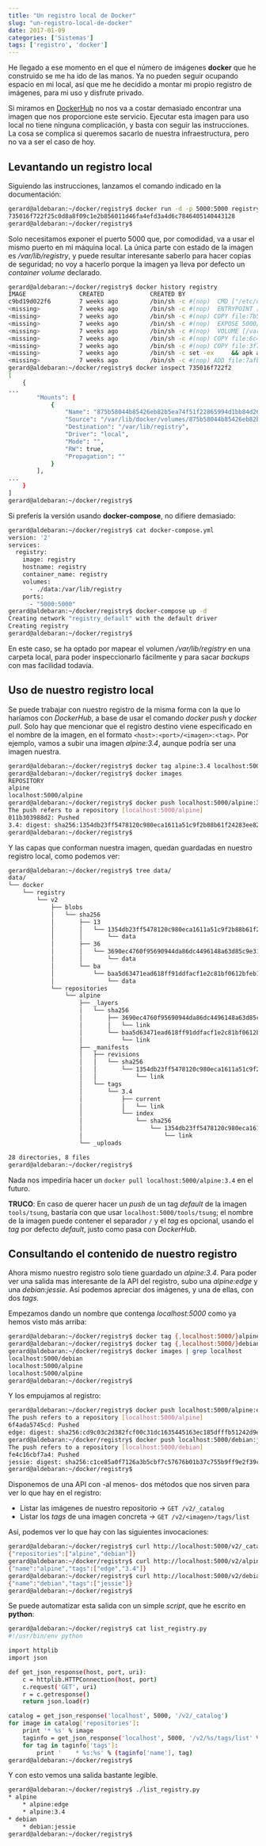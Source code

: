 ```yaml
---
title: "Un registro local de Docker"
slug: "un-registro-local-de-docker"
date: 2017-01-09
categories: ['Sistemas']
tags: ['registro', 'docker']
---
```


He llegado a ese momento en el que el número de imágenes **docker** que he construido se me ha ido de las manos. Ya no pueden seguir ocupando espacio en mi local, así que me he decidido a montar mi propio registro de imágenes, para mi uso y disfrute privado.<!--more-->

Si miramos en [DockerHub](https://hub.docker.com/_/registry/) no nos va a costar demasiado encontrar una imagen que nos proporcione este servicio. Ejecutar esta imagen para uso local no tiene ninguna complicación, y basta con seguir las instrucciones. La cosa se complica si queremos sacarlo de nuestra infraestructura, pero no va a ser el caso de hoy.

## Levantando un registro local

Siguiendo las instrucciones, lanzamos el comando indicado en la documentación:

```bash
gerard@aldebaran:~/docker/registry$ docker run -d -p 5000:5000 registry
735016f722f25c0d8a8f09c1e2b856011d46fa4efd3a4d6c7846405140443128
gerard@aldebaran:~/docker/registry$ 
```

Solo necesitamos exponer el puerto 5000 que, por comodidad, va a usar el mismo puerto en mi máquina local. La única parte con estado de la imagen es */var/lib/registry*, y puede resultar interesante saberlo para hacer copias de seguridad; no voy a hacerlo porque la imagen ya lleva por defecto un *container volume* declarado.

```bash
gerard@aldebaran:~/docker/registry$ docker history registry
IMAGE               CREATED             CREATED BY                                      SIZE                COMMENT
c9bd19d022f6        7 weeks ago         /bin/sh -c #(nop)  CMD ["/etc/docker/registry   0 B                 
<missing>           7 weeks ago         /bin/sh -c #(nop)  ENTRYPOINT ["/entrypoint.s   0 B                 
<missing>           7 weeks ago         /bin/sh -c #(nop) COPY file:7b57f7ab1a8cf85c0   155 B               
<missing>           7 weeks ago         /bin/sh -c #(nop)  EXPOSE 5000/tcp              0 B                 
<missing>           7 weeks ago         /bin/sh -c #(nop)  VOLUME [/var/lib/registry]   0 B                 
<missing>           7 weeks ago         /bin/sh -c #(nop) COPY file:6c4758d509045dc45   295 B               
<missing>           7 weeks ago         /bin/sh -c #(nop) COPY file:3f73dd916d906a0db   27.21 MB            
<missing>           7 weeks ago         /bin/sh -c set -ex     && apk add --no-cache    1.287 MB            
<missing>           7 weeks ago         /bin/sh -c #(nop) ADD file:7afbc23fda8b0b3872   4.803 MB            
gerard@aldebaran:~/docker/registry$ docker inspect 735016f722f2
[
    {
...  
        "Mounts": [
            {
                "Name": "875b58044b85426eb82b5ea74f51f22865994d1bb84d26317c91abaaf1d5f83c",
                "Source": "/var/lib/docker/volumes/875b58044b85426eb82b5ea74f51f22865994d1bb84d26317c91abaaf1d5f83c/_data",
                "Destination": "/var/lib/registry",
                "Driver": "local",
                "Mode": "",
                "RW": true,
                "Propagation": ""
            }
        ],
...  
    }
]
gerard@aldebaran:~/docker/registry$ 
```

Si preferís la versión usando **docker-compose**, no difiere demasiado:

```bash
gerard@aldebaran:~/docker/registry$ cat docker-compose.yml 
version: '2'
services:
  registry:
    image: registry
    hostname: registry
    container_name: registry
    volumes:
      - ./data:/var/lib/registry
    ports:
      - "5000:5000"
gerard@aldebaran:~/docker/registry$ docker-compose up -d
Creating network "registry_default" with the default driver
Creating registry
gerard@aldebaran:~/docker/registry$ 
```

En este caso, se ha optado por mapear el volumen */var/lib/registry* en una carpeta local, para poder inspeccionarlo fácilmente y para sacar *backups* con mas facilidad todavía.

## Uso de nuestro registro local

Se puede trabajar con nuestro registro de la misma forma con la que lo haríamos con *DockerHub*, a base de usar el comando *docker push* y *docker pull*. Solo hay que mencionar que el registro destino viene especificado en el nombre de la imagen, en el formato `<host>:<port>/<imagen>:<tag>`. Por ejemplo, vamos a subir una imagen *alpine:3.4*, aunque podría ser una imagen nuestra.

```bash
gerard@aldebaran:~/docker/registry$ docker tag alpine:3.4 localhost:5000/alpine:3.4
gerard@aldebaran:~/docker/registry$ docker images
REPOSITORY                                                                                      TAG                 IMAGE ID            CREATED             SIZE
alpine                                                                                          3.4                 baa5d63471ea        7 weeks ago         4.803 MB
localhost:5000/alpine                                                                           3.4                 baa5d63471ea        7 weeks ago         4.803 MB
gerard@aldebaran:~/docker/registry$ docker push localhost:5000/alpine:3.4
The push refers to a repository [localhost:5000/alpine]
011b303988d2: Pushed 
3.4: digest: sha256:1354db23ff5478120c980eca1611a51c9f2b88b61f24283ee8200bf9a54f2e5c size: 528
gerard@aldebaran:~/docker/registry$ 
```

Y las capas que conforman nuestra imagen, quedan guardadas en nuestro registro local, como podemos ver:

```bash
gerard@aldebaran:~/docker/registry$ tree data/
data/
└── docker
    └── registry
        └── v2
            ├── blobs
            │   └── sha256
            │       ├── 13
            │       │   └── 1354db23ff5478120c980eca1611a51c9f2b88b61f24283ee8200bf9a54f2e5c
            │       │       └── data
            │       ├── 36
            │       │   └── 3690ec4760f95690944da86dc4496148a63d85c9e3100669a318110092f6862f
            │       │       └── data
            │       └── ba
            │           └── baa5d63471ead618ff91ddfacf1e2c81bf0612bfeb1daf00eb0843a41fbfade3
            │               └── data
            └── repositories
                └── alpine
                    ├── _layers
                    │   └── sha256
                    │       ├── 3690ec4760f95690944da86dc4496148a63d85c9e3100669a318110092f6862f
                    │       │   └── link
                    │       └── baa5d63471ead618ff91ddfacf1e2c81bf0612bfeb1daf00eb0843a41fbfade3
                    │           └── link
                    ├── _manifests
                    │   ├── revisions
                    │   │   └── sha256
                    │   │       └── 1354db23ff5478120c980eca1611a51c9f2b88b61f24283ee8200bf9a54f2e5c
                    │   │           └── link
                    │   └── tags
                    │       └── 3.4
                    │           ├── current
                    │           │   └── link
                    │           └── index
                    │               └── sha256
                    │                   └── 1354db23ff5478120c980eca1611a51c9f2b88b61f24283ee8200bf9a54f2e5c
                    │                       └── link
                    └── _uploads

28 directories, 8 files
gerard@aldebaran:~/docker/registry$ 
```

Nada nos impediría hacer un `docker pull localhost:5000/alpine:3.4` en el futuro.

**TRUCO**: En caso de querer hacer un *push* de un tag *default* de la imagen `tools/tsung`, bastaría con que usar `localhost:5000/tools/tsung`; el nombre de la imagen puede contener el separador `/` y el *tag* es opcional, usando el *tag* por defecto *default*, justo como pasa con *DockerHub*.

## Consultando el contenido de nuestro registro

Ahora mismo nuestro registro solo tiene guardado un *alpine:3.4*. Para poder ver una salida mas interesante de la API del registro, subo una *alpine:edge* y una *debian:jessie*. Así podemos apreciar dos imágenes, y una de ellas, con dos *tags*.

Empezamos dando un nombre que contenga *localhost:5000* como ya hemos visto más arriba:

```bash
gerard@aldebaran:~/docker/registry$ docker tag {,localhost:5000/}alpine:edge
gerard@aldebaran:~/docker/registry$ docker tag {,localhost:5000/}debian:jessie
gerard@aldebaran:~/docker/registry$ docker images | grep localhost
localhost:5000/debian                                                                           jessie              73e72bf822ca        4 weeks ago         123 MB
localhost:5000/alpine                                                                           edge                a1a3cae7a75e        7 weeks ago         3.979 MB
localhost:5000/alpine                                                                           3.4                 baa5d63471ea        7 weeks ago         4.803 MB
gerard@aldebaran:~/docker/registry$ 
```

Y los empujamos al registro:

```bash
gerard@aldebaran:~/docker/registry$ docker push localhost:5000/alpine:edge
The push refers to a repository [localhost:5000/alpine]
6f4ada5745cd: Pushed 
edge: digest: sha256:cd9c03c2d382fcf00c31dc1635445163ec185dfffb51242d9e097892b3b0d5b4 size: 528
gerard@aldebaran:~/docker/registry$ docker push localhost:5000/debian:jessie
The push refers to a repository [localhost:5000/debian]
fe4c16cbf7a4: Pushed 
jessie: digest: sha256:c1ce85a0f7126a3b5cbf7c57676b01b37c755b9ff9e2f39ca88181c02b985724 size: 529
gerard@aldebaran:~/docker/registry$ 
```

Disponemos de una API con -al menos- dos métodos que nos sirven para ver lo que hay en el registro:

* Listar las imágenes de nuestro repositorio -> `GET /v2/_catalog`
* Listar los *tags* de una imagen concreta -> `GET /v2/<imagen>/tags/list`

Así, podemos ver lo que hay con las siguientes invocaciones:

```bash
gerard@aldebaran:~/docker/registry$ curl http://localhost:5000/v2/_catalog
{"repositories":["alpine","debian"]}
gerard@aldebaran:~/docker/registry$ curl http://localhost:5000/v2/alpine/tags/list
{"name":"alpine","tags":["edge","3.4"]}
gerard@aldebaran:~/docker/registry$ curl http://localhost:5000/v2/debian/tags/list
{"name":"debian","tags":["jessie"]}
gerard@aldebaran:~/docker/registry$ 
```

Se puede automatizar esta salida con un simple *script*, que he escrito en **python**:

```bash
gerard@aldebaran:~/docker/registry$ cat list_registry.py 
#!/usr/bin/env python

import httplib
import json

def get_json_response(host, port, uri):
    c = httplib.HTTPConnection(host, port)
    c.request('GET', uri)
    r = c.getresponse()
    return json.load(r)

catalog = get_json_response('localhost', 5000, '/v2/_catalog')
for image in catalog['repositories']:
    print '* %s' % image
    taginfo = get_json_response('localhost', 5000, '/v2/%s/tags/list' % image)
    for tag in taginfo['tags']:
        print '    * %s:%s' % (taginfo['name'], tag)
gerard@aldebaran:~/docker/registry$ 
```

Y con esto vemos una salida bastante legible.

```bash
gerard@aldebaran:~/docker/registry$ ./list_registry.py 
* alpine
    * alpine:edge
    * alpine:3.4
* debian
    * debian:jessie
gerard@aldebaran:~/docker/registry$ 
```
